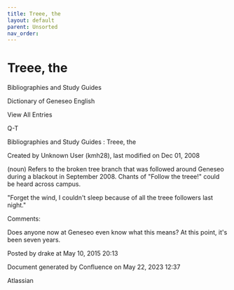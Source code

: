 ```yaml
---
title: Treee, the
layout: default
parent: Unsorted
nav_order:
---
```


# Treee, the

Bibliographies and Study Guides

Dictionary of Geneseo English

View All Entries

Q-T

Bibliographies and Study Guides : Treee, the

Created by  Unknown User (kmh28), last modified on Dec 01, 2008

(noun) Refers to the broken tree branch that was followed around Geneseo during a blackout in September 2008. Chants of &quot;Follow the treee!&quot; could be heard across campus.

&quot;Forget the wind, I couldn't sleep because of all the treee followers last night.&quot; 

Comments:

Does anyone now at Geneseo even know what this means? At this point, it's been seven years.

Posted by drake at May 10, 2015 20:13

Document generated by Confluence on May 22, 2023 12:37

Atlassian
